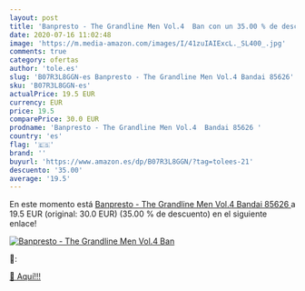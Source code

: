 ```yaml
---
layout: post
title: 'Banpresto - The Grandline Men Vol.4  Ban con un 35.00 % de descuento'
date: 2020-07-16 11:02:48
image: 'https://m.media-amazon.com/images/I/41zuIAIExcL._SL400_.jpg'
comments: true
category: ofertas
author: 'tole.es'
slug: 'B07R3L8GGN-es Banpresto - The Grandline Men Vol.4 Bandai 85626'
sku: 'B07R3L8GGN-es'
actualPrice: 19.5 EUR
currency: EUR
price: 19.5
comparePrice: 30.0 EUR
prodname: 'Banpresto - The Grandline Men Vol.4  Bandai 85626 '
country: 'es'
flag: '🇪🇸'
brand: ''
buyurl: 'https://www.amazon.es/dp/B07R3L8GGN/?tag=tolees-21'
descuento: '35.00'
average: '19.5'
---
```


En este momento está [Banpresto - The Grandline Men Vol.4  Bandai 85626 ](https://www.amazon.es/dp/B07R3L8GGN/?tag=tolees-21) a 19.5 EUR (original: 30.0 EUR) (35.00 %  de descuento) en el siguiente enlace!

[![Banpresto - The Grandline Men Vol.4  Ban](https://m.media-amazon.com/images/I/41zuIAIExcL._SL400_.jpg)](https://www.amazon.es/dp/B07R3L8GGN/?tag=tolees-21)

🔎:


[🛒 Aquí!!!](https://www.amazon.es/dp/B07R3L8GGN/?tag=tolees-21)
